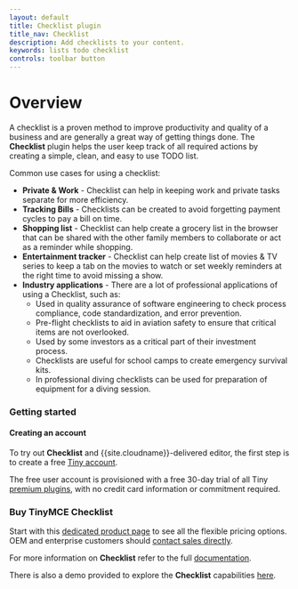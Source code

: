 ```yaml
---
layout: default
title: Checklist plugin
title_nav: Checklist
description: Add checklists to your content.
keywords: lists todo checklist
controls: toolbar button
---
```


# Overview

A checklist is a proven method to improve productivity and quality of a business and are generally a great way of getting things done. The **Checklist** plugin helps the user keep track of all required actions by creating a simple, clean, and easy to use TODO list.

Common use cases for using a checklist:

*   **Private & Work** - Checklist can help in keeping work and private tasks separate for more efficiency.
*   **Tracking Bills** - Checklists can be created to avoid forgetting payment cycles to pay a bill on time.
*   **Shopping list** - Checklist can help create a grocery list in the browser that can be shared with the other family members to collaborate or act as a reminder while shopping.
*   **Entertainment tracker** - Checklist can help create list of movies & TV series to keep a tab on the movies to watch or set weekly reminders at the right time to avoid missing a show.
*   **Industry applications** - There are a lot of professional applications of using a Checklist, such as:
    *   Used in quality assurance of software engineering to check process compliance, code standardization, and error prevention.
    *   Pre-flight checklists to aid in aviation safety to ensure that critical items are not overlooked.
    *   Used by some investors as a critical part of their investment process.
    *   Checklists are useful for school camps to create emergency survival kits.
    *   In professional diving checklists can be used for preparation of equipment for a diving session.


### Getting started

#### Creating an account

To try out **Checklist** and {{site.cloudname}}-delivered editor, the first step is to create a free [Tiny account](https://www.tiny.cloud/download/).

The free user account is provisioned with a free 30-day trial of all Tiny [premium plugins](https://apps.tiny.cloud/product-category/tiny-cloud-extensions/), with no credit card information or commitment required.


### Buy TinyMCE Checklist

Start with this [dedicated product page](https://apps.tiny.cloud/products/checklist/) to see all the flexible pricing options. OEM and enterprise customers should [contact sales directly](https://www.tiny.cloud/contact/).

For more information on **Checklist** refer to the full [documentation]({{site.baseurl}}/plugins/checklist/).

There is also a demo provided to explore the **Checklist** capabilities [here]({{site.baseurl}}/demo/checklist/).
